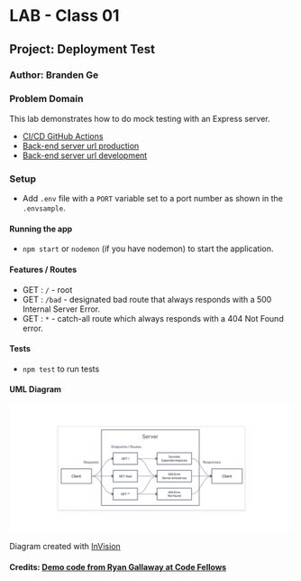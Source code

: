 # LAB - Class 01

## Project: Deployment Test

### Author: Branden Ge

### Problem Domain

This lab demonstrates how to do mock testing with an Express server.

- [CI/CD GitHub Actions](https://github.com/brandenge/server-deployment-practice/actions)
- [Back-end server url production](https://server-deployment-pract-prod.herokuapp.com/)
- [Back-end server url development](https://server-deployment-pract-dev.herokuapp.com/)

### Setup

- Add `.env` file with a `PORT` variable set to a port number as shown in the `.envsample`.

#### Running the app

- `npm start` or `nodemon` (if you have nodemon) to start the application.

#### Features / Routes

- GET : `/` - root
- GET : `/bad` - designated bad route that always responds with a 500 Internal Server Error.
- GET : `*` - catch-all route which always responds with a 404 Not Found error.

#### Tests

- `npm test` to run tests

#### UML Diagram

![UML Diagram](uml1.png)

Diagram created with [InVision](https://www.invisionapp.com/)

#### Credits: [Demo code from Ryan Gallaway at Code Fellows](https://github.com/codefellows/seattle-code-javascript-401d48/tree/main/class-01/inclass-demo)
